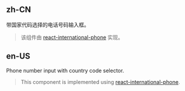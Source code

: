 ## zh-CN

带国家代码选择的电话号码输入框。

> 该组件由 [react-international-phone](https://github.com/goveo/react-international-phone) 实现。

## en-US

Phone number input with country code selector.

> This component is implemented using [react-international-phone](https://github.com/goveo/react-international-phone).
